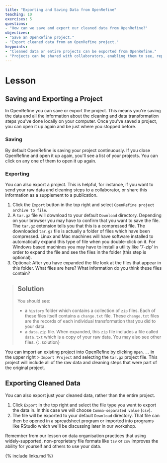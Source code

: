 ```yaml
---
title: "Exporting and Saving Data from OpenRefine"
teaching: 10
exercises: 5
questions:
- "How can we save and export our cleaned data from OpenRefine?"
objectives:
- "Save an OpenRefine project."
- "Export cleaned data from an OpenRefine project."
keypoints:
- "Cleaned data or entire projects can be exported from OpenRefine."
- "Projects can be shared with collaborators, enabling them to see, reproduce and check all data cleaning steps you performed."
---
```


# Lesson

## Saving and Exporting a Project

In OpenRefine you can save or export the project. This means you're saving the data and all the
information about the cleaning and data transformation steps you've done locally on your computer. Once you've saved a project, you can
open it up again and be just where you stopped before.

### Saving

By default OpenRefine is saving your project continuously. If you close OpenRefine and open it up again,
you'll see a list of your projects. You can click on any one of them to open it up again.

### Exporting

You can also export a project. This is helpful, for instance, if you want to send your raw data and cleaning steps to a collaborator,
or share this information as a supplement to a publication.

1. Click the `Export` button in the top right and select `OpenRefine project archive to file`.
2. A `tar.gz` file will download to your default `Download` directory. Depending on your browser you may have to confirm that you want to save the file. The `tar.gz` extension tells you that this is a compressed file.
The downloaded `tar.gz` file is actually a folder of files which have been compressed. Linux and Mac machines will have software installed to automatically expand this type of file when you double-click on it. For Windows based machines you may have to install a utility like '7-zip' in order to expand the file and see the files in the folder (this step is optional).
3. Optional: After you have expanded the file look at the files that appear in this folder. What files are here? What information do you think these files contain?

> ## Solution
> You should see:
> - a  `history` folder which contains a collection of `zip` files. Each of these files itself contains a `change.txt` file.
> These `change.txt` files are the records of each individual transformation that you did to your data.
> - a `data.zip` file. When expanded, this `zip` file includes a file called `data.txt` which is a copy of your raw data.
> You may also see other files.
{: .solution}

You can import an existing project into OpenRefine by clicking `Open...` in the upper right > `Import Project` and selecting the `tar.gz`
project file. This project will include all of the raw data and cleaning steps that were part of the original project.

## Exporting Cleaned Data

You can also export just your cleaned data, rather than the entire project.

1. Click `Export` in the top right and select the file type you want to export the data in. In this case we will choose `Comma-separated value` (`csv`).
2. The file will be exported to your default `Download` directory. That file can then be opened in a spreadsheet program or imported
into programs like RStudio which we'll be discussing later in our workshop.

Remember from our lesson on data organisation practices that using widely-supported, non-proprietary file formats like `tsv` or `csv` improves the ability for yourself and others to use your data.

{% include links.md %}
